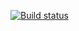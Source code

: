 [![Build status](https://ci.appveyor.com/api/projects/status/08mb1a6xmkdwrglg?svg=true)](https://ci.appveyor.com/project/kpyatakov/4-1-allure)
